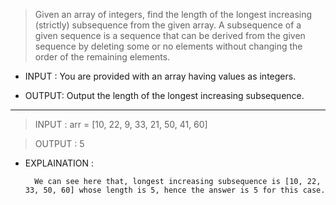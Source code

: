 > Given an array of integers, find the length of the longest increasing (strictly) subsequence from the given array.
A subsequence of a given sequence is a sequence that can be derived from the given sequence by deleting some or no elements without changing the order of the remaining elements.

- INPUT : You are provided with an array having values as integers.

- OUTPUT: Output the length of the longest increasing subsequence.

<hr>

> INPUT : arr = [10, 22, 9, 33, 21, 50, 41, 60]

> OUTPUT :  5

- EXPLAINATION :  
        
        We can see here that, longest increasing subsequence is [10, 22, 33, 50, 60] whose length is 5, hence the answer is 5 for this case.